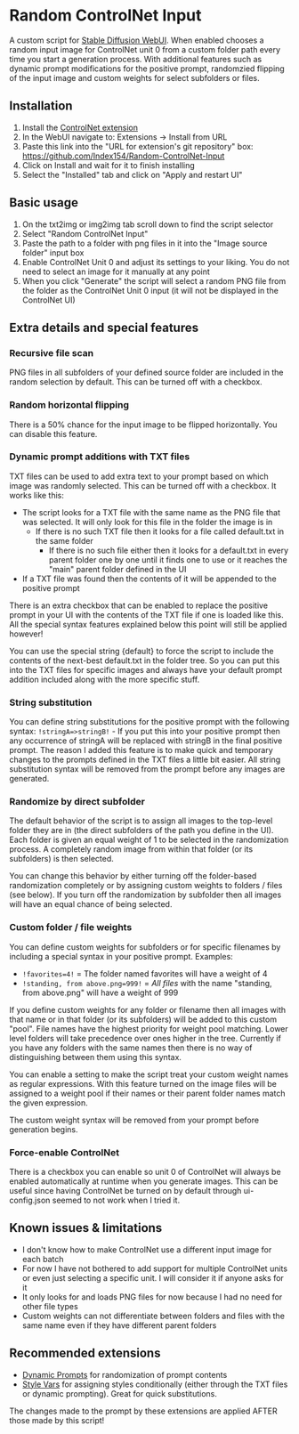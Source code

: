 # Random ControlNet Input
A custom script for [Stable Diffusion WebUI](https://github.com/AUTOMATIC1111/stable-diffusion-webui). When enabled chooses a random input image for ControlNet unit 0 from a custom folder path every time you start a generation process. With additional features such as dynamic prompt modifications for the positive prompt, randomzied flipping of the input image and custom weights for select subfolders or files.


## Installation
1. Install the [ControlNet extension](https://github.com/Mikubill/sd-webui-controlnet)
2. In the WebUI navigate to: Extensions -> Install from URL
4. Paste this link into the "URL for extension's git repository" box: https://github.com/Index154/Random-ControlNet-Input
5. Click on Install and wait for it to finish installing
6. Select the "Installed" tab and click on "Apply and restart UI"


## Basic usage
1. On the txt2img or img2img tab scroll down to find the script selector
2. Select "Random ControlNet Input"
3. Paste the path to a folder with png files in it into the "Image source folder" input box
4. Enable ControlNet Unit 0 and adjust its settings to your liking. You do not need to select an image for it manually at any point
5. When you click "Generate" the script will select a random PNG file from the folder as the ControlNet Unit 0 input (it will not be displayed in the ControlNet UI)


## Extra details and special features
### Recursive file scan
PNG files in all subfolders of your defined source folder are included in the random selection by default. This can be turned off with a checkbox.

### Random horizontal flipping
There is a 50% chance for the input image to be flipped horizontally. You can disable this feature.

### Dynamic prompt additions with TXT files
TXT files can be used to add extra text to your prompt based on which image was randomly selected. This can be turned off with a checkbox. It works like this:
- The script looks for a TXT file with the same name as the PNG file that was selected. It will only look for this file in the folder the image is in
  - If there is no such TXT file then it looks for a file called default.txt in the same folder
    - If there is no such file either then it looks for a default.txt in every parent folder one by one until it finds one to use or it reaches the "main" parent folder defined in the UI
- If a TXT file was found then the contents of it will be appended to the positive prompt

There is an extra checkbox that can be enabled to replace the positive prompt in your UI with the contents of the TXT file if one is loaded like this. All the special syntax features explained below this point will still be applied however!

You can use the special string {default} to force the script to include the contents of the next-best default.txt in the folder tree. So you can put this into the TXT files for specific images and always have your default prompt addition included along with the more specific stuff.

### String substitution
You can define string substitutions for the positive prompt with the following syntax: `!stringA=>stringB!` - If you put this into your positive prompt then any occurrence of stringA will be replaced with stringB in the final positive prompt. The reason I added this feature is to make quick and temporary changes to the prompts defined in the TXT files a little bit easier. All string substitution syntax will be removed from the prompt before any images are generated.

### Randomize by direct subfolder
The default behavior of the script is to assign all images to the top-level folder they are in (the direct subfolders of the path you define in the UI). Each folder is given an equal weight of 1 to be selected in the randomization process. A completely random image from within that folder (or its subfolders) is then selected.

You can change this behavior by either turning off the folder-based randomization completely or by assigning custom weights to folders / files (see below). If you turn off the randomization by subfolder then all images will have an equal chance of being selected.

### Custom folder / file weights
You can define custom weights for subfolders or for specific filenames by including a special syntax in your positive prompt. Examples:
- `!favorites=4!` = The folder named favorites will have a weight of 4
- `!standing, from above.png=999!` = *All files* with the name "standing, from above.png" will have a weight of 999

If you define custom weights for any folder or filename then all images with that name or in that folder (or its subfolders) will be added to this custom "pool". File names have the highest priority for weight pool matching. Lower level folders will take precedence over ones higher in the tree. Currently if you have any folders with the same names then there is no way of distinguishing between them using this syntax.

You can enable a setting to make the script treat your custom weight names as regular expressions. With this feature turned on the image files will be assigned to a weight pool if their names or their parent folder names match the given expression.

The custom weight syntax will be removed from your prompt before generation begins.

### Force-enable ControlNet
There is a checkbox you can enable so unit 0 of ControlNet will always be enabled automatically at runtime when you generate images. This can be useful since having ControlNet be turned on by default through ui-config.json seemed to not work when I tried it.


## Known issues & limitations
- I don't know how to make ControlNet use a different input image for each batch
- For now I have not bothered to add support for multiple ControlNet units or even just selecting a specific unit. I will consider it if anyone asks for it
- It only looks for and loads PNG files for now because I had no need for other file types
- Custom weights can not differentiate between folders and files with the same name even if they have different parent folders


## Recommended extensions
- [Dynamic Prompts](https://github.com/adieyal/sd-dynamic-prompts) for randomization of prompt contents
- [Style Vars](https://github.com/SirVeggie/extension-style-vars) for assigning styles conditionally (either through the TXT files or dynamic prompting). Great for quick substitutions.

The changes made to the prompt by these extensions are applied AFTER those made by this script!
